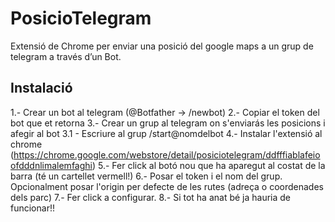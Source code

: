 # PosicioTelegram

Extensió de Chrome per enviar una posició del google maps a un grup de telegram a través d’un Bot.

## Instalació

1.- Crear un bot al telegram (@Botfather -> /newbot)
2.- Copiar el token del bot que et retorna
3.- Crear un grup al telegram on s'enviarás les posicions i afegir al bot 
3.1 - Escriure al grup /start@nomdelbot
4.- Instalar l'extensió al chrome (https://chrome.google.com/webstore/detail/posiciotelegram/ddfffiablafeioofdddnlimalemfaghi)
5.- Fer click al botó nou que ha aparegut al costat de la barra (té un cartellet vermell!)
6.- Posar el token i el nom del grup. Opcionalment posar l'origin per defecte de les rutes (adreça o coordenades dels parc)
7.- Fer click a configurar. 
8.- Si tot ha anat bé ja hauria de funcionar!! 